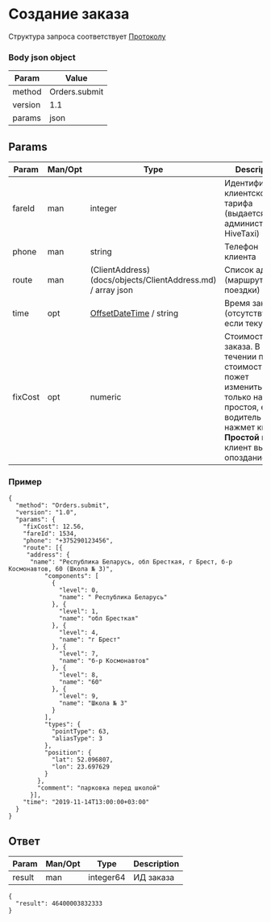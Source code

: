 # Создание заказа

Структура запроса соответствует [Протоколу](docs/request.md)

### Body json object

Param | Value
----- | ------
method | Orders.submit
version | 1.1
params | json

## Params

Param | Man/Opt | Type | Description
----- | ------- | ---- | -----------
fareId | man | integer | Идентификатор клиентского тарифа (выдается администрацией HiveTaxi)
phone | man | string | Телефон клиента
route | man | (ClientAddress)(docs/objects/ClientAddress.md) / array json | Список адресов (маршрут поездки)
time | opt | [OffsetDateTime](docs/objects/OffsetDateTime.md) / string | Время заказа (отсутствует, если текущий)
fixCost | opt | numeric | Стоимость заказа. В течении поездки стоимость пожет измениться только на время простоя, если водитель нажмет кнопку **Простой** или клиент выйдет с опозданием.

### Пример

```
{
  "method": "Orders.submit",
  "version": "1.0",
  "params": {
    "fixCost": 12.56,
    "fareId": 1534,
    "phone": "+375290123456",
    "route": [{
     "address": {
      "name": "Республика Беларусь, обл Бресткая, г Брест, б-р Космонавтов, 60 (Школа № 3)",
          "components": [
            {
              "level": 0,
              "name": " Республика Беларусь"
            }, {
              "level": 1,
              "name": "обл Бресткая"
            }, {
              "level": 4,
              "name": "г Брест"
            }, {
              "level": 7,
              "name": "б-р Космонавтов"
            }, {
              "level": 8,
              "name": "60"
            }, {
              "level": 9,
              "name": "Школа № 3"
            }
          ],
          "types": {
            "pointType": 63,
            "aliasType": 3
          },
          "position": {
            "lat": 52.096807,
            "lon": 23.697629
          }
        },
        "comment": "парковка перед школой"
      }],
    "time": "2019-11-14T13:00:00+03:00"
  }
}
```

## Ответ

Param | Man/Opt | Type | Description
----- | ------- | ---- | -----------
result | man | integer64 | ИД заказа

```
{
  "result": 46400003832333
}
```
